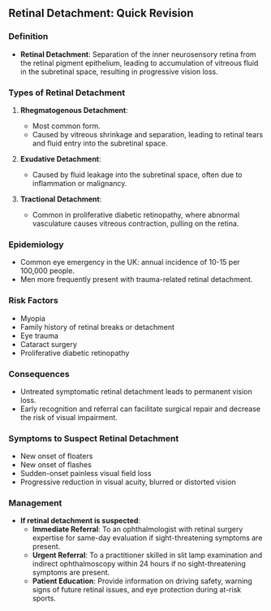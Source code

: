 ## Retinal Detachment: Quick Revision

### Definition
- **Retinal Detachment**: Separation of the inner neurosensory retina from the retinal pigment epithelium, leading to accumulation of vitreous fluid in the subretinal space, resulting in progressive vision loss.

### Types of Retinal Detachment
1. **Rhegmatogenous Detachment**:
   - Most common form.
   - Caused by vitreous shrinkage and separation, leading to retinal tears and fluid entry into the subretinal space.

2. **Exudative Detachment**:
   - Caused by fluid leakage into the subretinal space, often due to inflammation or malignancy.

3. **Tractional Detachment**:
   - Common in proliferative diabetic retinopathy, where abnormal vasculature causes vitreous contraction, pulling on the retina.

### Epidemiology
- Common eye emergency in the UK: annual incidence of 10-15 per 100,000 people.
- Men more frequently present with trauma-related retinal detachment.

### Risk Factors
- Myopia
- Family history of retinal breaks or detachment
- Eye trauma
- Cataract surgery
- Proliferative diabetic retinopathy

### Consequences
- Untreated symptomatic retinal detachment leads to permanent vision loss.
- Early recognition and referral can facilitate surgical repair and decrease the risk of visual impairment.

### Symptoms to Suspect Retinal Detachment
- New onset of floaters
- New onset of flashes
- Sudden-onset painless visual field loss
- Progressive reduction in visual acuity, blurred or distorted vision

### Management
- **If retinal detachment is suspected**:
  - **Immediate Referral**: To an ophthalmologist with retinal surgery expertise for same-day evaluation if sight-threatening symptoms are present.
  - **Urgent Referral**: To a practitioner skilled in slit lamp examination and indirect ophthalmoscopy within 24 hours if no sight-threatening symptoms are present.
  - **Patient Education**: Provide information on driving safety, warning signs of future retinal issues, and eye protection during at-risk sports.